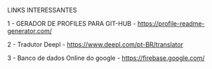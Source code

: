 LINKS INTERESSANTES 

1 - GERADOR DE PROFILES PARA GIT-HUB - https://profile-readme-generator.com/

2 - Tradutor Deepl - https://www.deepl.com/pt-BR/translator

3 - Banco de dados Online do google - https://firebase.google.com/

